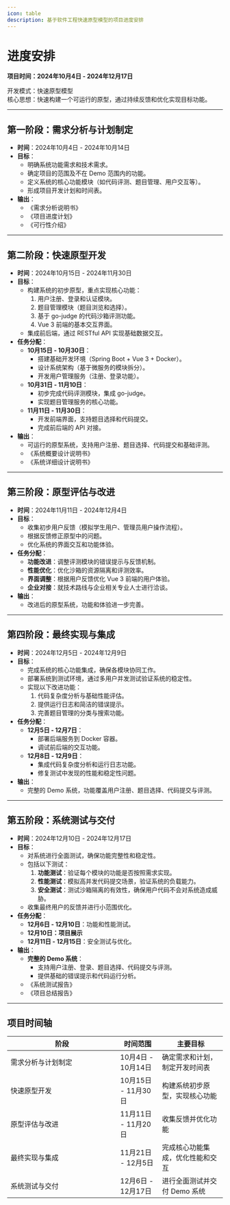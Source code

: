 ```yaml
---
icon: table
description: 基于软件工程快速原型模型的项目进度安排
---
```


# 进度安排

**项目时间：2024年10月4日 - 2024年12月17日**

开发模式：快速原型模型\
核心思想：快速构建一个可运行的原型，通过持续反馈和优化实现目标功能。

***

## **第一阶段：需求分析与计划制定**

* **时间**：2024年10月4日 - 2024年10月14日
* **目标**：
  * 明确系统功能需求和技术需求。
  * 确定项目的范围及不在 Demo 范围内的功能。
  * 定义系统的核心功能模块（如代码评测、题目管理、用户交互等）。
  * 形成项目开发计划和时间表。
* **输出**：
  * 《需求分析说明书》
  * 《项目进度计划》
  * 《可行性介绍》

***

## **第二阶段：快速原型开发**

* **时间**：2024年10月15日 - 2024年11月30日
* **目标**：
  * 构建系统的初步原型，重点实现核心功能：
    1. 用户注册、登录和认证模块。
    2. 题目管理模块（题目浏览和选择）。
    3. 基于 go-judge 的代码沙箱评测功能。
    4. Vue 3 前端的基本交互界面。
  * 集成前后端，通过 RESTful API 实现基础数据交互。
* **任务分配**：
  * **10月15日 - 10月30日**：
    * 搭建基础开发环境（Spring Boot + Vue 3 + Docker）。
    * 设计系统架构（基于微服务的模块拆分）。
    * 开发用户管理服务（注册、登录功能）。
  * **10月31日 - 11月10日**：
    * 初步完成代码评测模块，集成 go-judge。
    * 实现题目管理服务的核心功能。
  * **11月11日 - 11月30日**：
    * 开发前端界面，支持题目选择和代码提交。
    * 完成前后端的 API 对接。
* **输出**：
  * 可运行的原型系统，支持用户注册、题目选择、代码提交和基础评测。
  * 《系统概要设计说明书》
  * 《系统详细设计说明书》

***

## **第三阶段：原型评估与改进**

* **时间**：2024年11月11日 - 2024年12月4日
* **目标**：
  * 收集初步用户反馈（模拟学生用户、管理员用户操作流程）。
  * 根据反馈修正原型中的问题。
  * 优化系统的界面交互和功能体验。
* **任务分配**：
  * **功能改进**：调整评测模块的错误提示与反馈机制。
  * **性能优化**：优化沙箱的资源隔离和评测效率。
  * **界面调整**：根据用户反馈优化 Vue 3 前端的用户体验。
  * **企业对接**：就技术路线与企业相关专业人士进行洽谈。
* **输出**：
  * 改进后的原型系统，功能和体验进一步完善。

***

## **第四阶段：最终实现与集成**

* **时间**：2024年12月5日 - 2024年12月9日
* **目标**：
  * 完成系统的核心功能集成，确保各模块协同工作。
  * 部署系统到测试环境，通过多用户并发测试验证系统的稳定性。
  * 实现以下改进功能：
    1. 代码复杂度分析与基础性能评估。
    2. 提供运行日志和简洁的错误提示。
    3. 完善题目管理的分类与搜索功能。
* **任务分配**：
  * **12月5日 - 12月7日**：
    * 部署后端服务到 Docker 容器。
    * 调试前后端的交互功能。
  * **12月8日 - 12月9日**：
    * 集成代码复杂度分析和运行日志功能。
    * 修复测试中发现的性能和稳定性问题。
* **输出**：
  * 完整的 Demo 系统，功能覆盖用户注册、题目选择、代码提交与评测。

***

## **第五阶段：系统测试与交付**

* **时间**：2024年12月10日 - 2024年12月17日
* **目标**：
  * 对系统进行全面测试，确保功能完整性和稳定性。
  * 包括以下测试：
    1. **功能测试**：验证每个模块的功能是否按照需求实现。
    2. **性能测试**：模拟高并发代码提交场景，验证系统的负载能力。
    3. **安全测试**：测试沙箱隔离的有效性，确保用户代码不会对系统造成威胁。
  * 收集最终用户的反馈并进行小范围优化。
* **任务分配**：
  * **12月6日 - 12月10日**：功能和性能测试。
  * **12月10日：项目展示**
  * **12月11日 - 12月15日**：安全测试与优化。
* **输出**：
  * **完整的 Demo 系统**：
    * 支持用户注册、登录、题目选择、代码提交与评测。
    * 提供基础的错误提示和代码运行分析。
  * 《系统测试报告》
  * 《项目总结报告》

***

## 项目时间轴

<table><thead><tr><th width="240">阶段</th><th>时间范围</th><th>主要目标</th></tr></thead><tbody><tr><td>需求分析与计划制定</td><td>10月4日 - 10月14日</td><td>确定需求和计划，制定开发时间表</td></tr><tr><td>快速原型开发</td><td>10月15日 - 11月30日</td><td>构建系统初步原型，实现核心功能</td></tr><tr><td>原型评估与改进</td><td>11月11日 - 11月20日</td><td>收集反馈并优化功能</td></tr><tr><td>最终实现与集成</td><td>11月21日 - 12月5日</td><td>完成核心功能集成，优化性能和交互</td></tr><tr><td>系统测试与交付</td><td>12月6日 - 12月17日</td><td>进行全面测试并交付 Demo 系统</td></tr></tbody></table>
